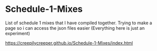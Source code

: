 ﻿# Schedule-1-Mixes
List of schedule 1 mixes that I have compiled together. Trying to make a page so i can access the json files easier
(Everything here is just an experiment)

https://creepilycreeper.github.io/Schedule-1-Mixes/index.html
